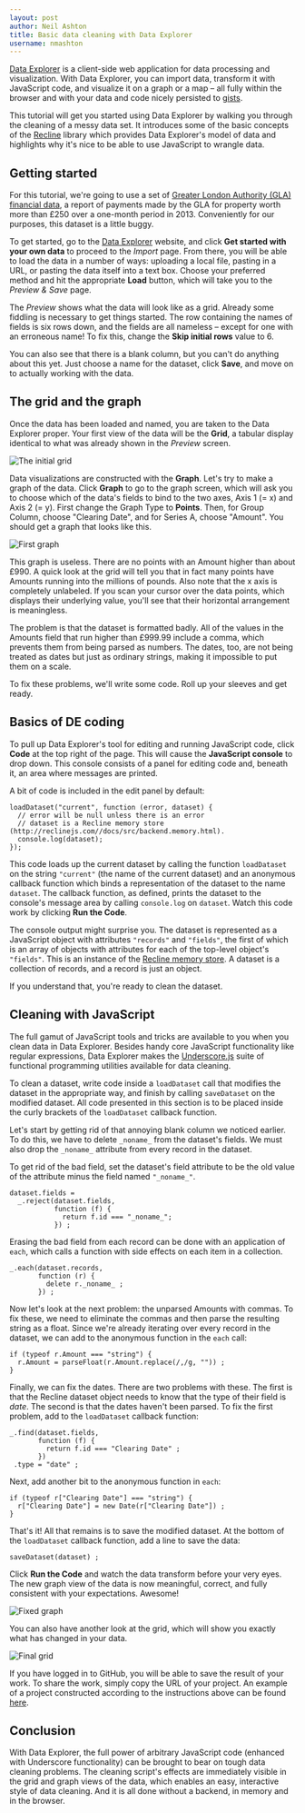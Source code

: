 ```yaml
---
layout: post
author: Neil Ashton
title: Basic data cleaning with Data Explorer
username: nmashton
---
```


[Data Explorer][dataexplorer] is a client-side web application for
data processing and visualization. With Data Explorer, you can import data,
transform it with JavaScript code, and visualize it on a graph or a map – all
fully within the browser and with your data and code nicely persisted to
[gists][].

[gists]: https://gist.github.com/

This tutorial will get you started using Data Explorer by walking you through
the cleaning of a messy data set. It introduces some of the basic concepts of
the [Recline][recline] library which provides Data Explorer's model of data
and highlights why it's nice to be able to use JavaScript to wrangle data.

[dataexplorer]: http://explorer.okfnlabs.org/
[recline]: http://okfnlabs.org/recline/
[exchange]: https://github.com/okfn/dataexplorer/issues/127

## Getting started

For this tutorial, we're going to use a set of [Greater London Authority (GLA) financial data][dataset],
a report of payments made by the GLA for property worth more than £250 over a one-month
period in 2013. Conveniently for our purposes, this dataset is a little buggy.

[dataset]: http://static.london.gov.uk/gla/expenditure/docs/2012-13-P12-250.csv

To get started, go to the [Data Explorer][dataexplorer] website, and click **Get
started with your own data** to proceed to the *Import* page. From there, you will be
able to load the data in a number of ways: uploading a local file, pasting in a URL, or
pasting the data itself into a text box. Choose your preferred method and hit the appropriate
**Load** button, which will take you to the *Preview & Save* page.

The *Preview* shows what the data will look like as a grid. Already some
fiddling is necessary to get things started. The row containing the names of fields is six rows
down, and the fields are all nameless – except for one with an erroneous name! To fix this,
change the **Skip initial rows** value to 6.

You can also see that there is a blank column, but you can't do anything about this yet.
Just choose a name for the dataset, click **Save**, and move on to actually working with the data.


## The grid and the graph

Once the data has been loaded and named, you are taken to the Data Explorer proper. Your
first view of the data will be the **Grid**, a tabular display identical to what was already
shown in the *Preview* screen.

![The initial grid](http://i.imgur.com/B48sGc9.png)

Data visualizations are constructed with the **Graph**. Let's try to make a graph
of the data. Click **Graph** to go to the graph screen, which will ask you to choose
which of the data's fields to bind to the two axes, Axis 1 (= x) and Axis 2 (= y). First
change the Graph Type to **Points**. Then, for Group Column, choose "Clearing Date", and
for Series A, choose "Amount". You should get a graph that looks like this.

![First graph](http://i.imgur.com/NDPFkLN.png)

This graph is useless. There are no points with an Amount higher than about £990.
A quick look at the grid will tell you that in fact many points have Amounts
running into the millions of pounds. Also note that the x axis is completely unlabeled. If you scan
your cursor over the data points, which displays their underlying value, you'll see that
their horizontal arrangement is meaningless.

The problem is that the dataset is formatted badly. All of the values in the Amounts field
that run higher than £999.99 include a comma, which prevents them from being parsed as
numbers. The dates, too, are not being treated as dates but just as ordinary strings,
making it impossible to put them on a scale.

To fix these problems, we'll write some code. Roll up your sleeves and get ready.


## Basics of DE coding

To pull up Data Explorer's tool for editing and running JavaScript code, click **Code**
at the top right of the page. This will cause the **JavaScript console** to drop down.
This console consists of a panel for editing code and, beneath it, an area where
messages are printed.

A bit of code is included in the edit panel by default:

    loadDataset("current", function (error, dataset) {
      // error will be null unless there is an error
      // dataset is a Recline memory store (http://reclinejs.com//docs/src/backend.memory.html).
      console.log(dataset);
    });

This code loads up the current dataset by calling the function `loadDataset`
on the string `"current"` (the name of the current dataset) and an anonymous
callback function which binds a representation of the dataset to the name `dataset`.
The callback function, as defined, prints the dataset to the console's
message area by calling `console.log` on `dataset`.
Watch this code work by clicking **Run the Code**.

The console output might surprise you. The dataset is represented as a JavaScript
object with attributes `"records"` and `"fields"`, the first of which is an array
of objects with attributes for each of the top-level object's `"fields"`. This is
an instance of the [Recline memory store][memorystore]. A dataset is a collection
of records, and a record is just an object.

[memorystore]: http://reclinejs.com//docs/src/backend.memory.html

If you understand that, you're ready to clean the dataset.


## Cleaning with JavaScript

The full gamut of JavaScript tools and tricks are available to you when you
clean data in Data Explorer. Besides handy core JavaScript functionality like
regular expressions, Data Explorer makes the [Underscore.js](http://underscorejs.org)
suite of functional programming utilities available for data cleaning.

To clean a dataset, write code inside a `loadDataset` call that modifies the dataset
in the appropriate way, and finish by calling `saveDataset` on the modified dataset.
All code presented in this section is to be placed inside the curly brackets of the `loadDataset`
callback function.

Let's start by getting rid of that annoying blank column we noticed earlier. To do this,
we have to delete `_noname_` from the dataset's fields. We must also drop the `_noname_`
attribute from every record in the dataset.

To get rid of the bad field, set the dataset's field attribute to be the old value
of the attribute minus the field named `"_noname_"`.

    dataset.fields = 
      _.reject(dataset.fields,
               function (f) {
                 return f.id === "_noname_";
               }) ;

Erasing the bad field from each record can be done with an application of `each`,
which calls a function with side effects on each item in a collection.

    _.each(dataset.records,
           function (r) {
             delete r._noname_ ;
           }) ;

Now let's look at the next problem: the unparsed Amounts with commas. To fix these,
we need to eliminate the commas and then parse the resulting string as a float.
Since we're already iterating over every record in the dataset, we can add to the
anonymous function in the `each` call:

    if (typeof r.Amount === "string") {
      r.Amount = parseFloat(r.Amount.replace(/,/g, "")) ;
    }

Finally, we can fix the dates. There are two problems with these. The first is that
the Recline dataset object needs to know that the type of their field is *date*.
The second is that the dates haven't been parsed. To fix the first problem, add
to the `loadDataset` callback function:

    _.find(dataset.fields,
           function (f) {
             return f.id === "Clearing Date" ;
           })
     .type = "date" ;

Next, add another bit to the anonymous function in `each`:

    if (typeof r["Clearing Date"] === "string") {
      r["Clearing Date"] = new Date(r["Clearing Date"]) ;
    }

That's it! All that remains is to save the modified dataset. At the bottom of
the `loadDataset` callback function, add a line to save the data:

    saveDataset(dataset) ;

Click **Run the Code** and watch the data transform before your very eyes.
The new graph view of the data is now meaningful, correct, and fully consistent
with your expectations. Awesome!

![Fixed graph](http://i.imgur.com/Bl1cxL8.png)

You can also have another look at the grid, which will show you exactly what
has changed in your data.

![Final grid](http://i.imgur.com/WfQxGdV.png)

If you have logged in to GitHub, you will be able to save the result of your
work. To share the work, simply copy the URL of your project. An example of
a project constructed according to the instructions above can be found [here][project].

[project]: http://explorer.okfnlabs.org/#nmashton/e4f4ab6a21471e1aa1b8/view/graph


## Conclusion

With Data Explorer, the full power of arbitrary JavaScript code (enhanced
with Underscore functionality) can be brought to bear on tough data cleaning
problems. The cleaning script's effects are immediately visible in the grid
and graph views of the data, which enables an easy, interactive style of data
cleaning. And it is all done without a backend, in memory and in the browser.



